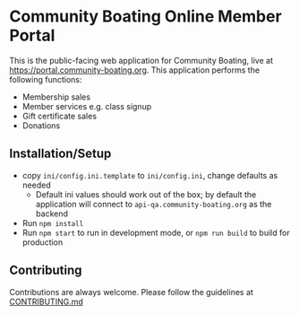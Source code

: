 # Community Boating Online Member Portal

This is the public-facing web application for Community Boating, live at https://portal.community-boating.org.  This application performs the following functions:

- Membership sales
- Member services e.g. class signup
- Gift certificate sales
- Donations

## Installation/Setup
- copy `ini/config.ini.template` to `ini/config.ini`, change defaults as needed
    - Default ini values should work out of the box; by default the application will connect to `api-qa.community-boating.org` as the backend
- Run `npm install`
- Run `npm start` to run in development mode, or `npm run build` to build for production

## Contributing

Contributions are always welcome.  Please follow the guidelines at [CONTRIBUTING.md](CONTRIBUTING.md)
